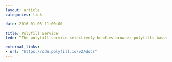 ```yaml
---
layout: article
categories: link

date: 2016-01-05 11:00:00

title: Polyfill Service
lede: “The polyfill service selectively bundles browser polyfills based on the User-Agent header supplied in a request, with the intention of allowing JavaScript and CSS developers to use modern standards in legacy user agents that do not natively support the standard. Think of it like a pair of glasses for your aging browser.”

external_links:
- url: "https://cdn.polyfill.io/v2/docs"
---
```

